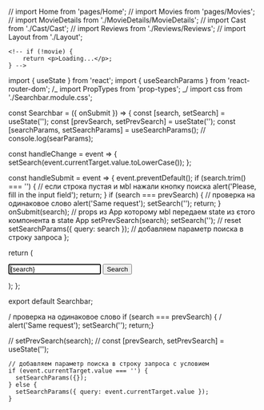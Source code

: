 // import Home from 'pages/Home'; // import Movies from 'pages/Movies'; //
import MovieDetails from './MovieDetails/MovieDetails'; // import Cast from
'./Cast/Cast'; // import Reviews from './Reviews/Reviews'; // import Layout from
'./Layout';

<!-- ///////////////////////////////////////////////////////////// -->

<!-- import { useParams } from 'react-router-dom';

const MovieDetails = () => {
  //  const params = useParams();
  //  console.log(params.movieId);
  const { movieId } = useParams();
  console.log(movieId);

  return <div>MovieDetails</div>;
};

export default MovieDetails; -->

<!-- ///////////////////////////////////////////////////////////// -->

<!-- Брав vote_average  для обчислення рейтингу.
const { genres } = movie;

return (
 <h3>Genres</h3>
  <p>{genres.map(item => item.name).join(' ')}</p>
) -->
<!-- ///////////////////////////////////////////////////////////////// -->

<!-- {!!movie.genres.length && (
                    <>
                      <h3>Genres</h3>
                      <p>{movie.genres.map(genre => genre.name).join(' ')}</p>
                    </>
                  )} -->

<!-- ///////////////////////////////////////////////////////// -->
<!-- до return -->

    <!-- if (!movie) {
    	return <p>Loading...</p>;
    } -->

<!-- ///////////////////////////////////////////////////////////////// -->

import { useState } from 'react'; import { useSearchParams } from
'react-router-dom'; /_ import PropTypes from 'prop-types'; _/ import css from
'./Searchbar.module.css';

const Searchbar = ({ onSubmit }) => { const [search, setSearch] = useState('');
const [prevSearch, setPrevSearch] = useState(''); const [searchParams,
setSearchParams] = useSearchParams(); // console.log(searParams);

const handleChange = event => {
setSearch(event.currentTarget.value.toLowerCase()); };

const handleSubmit = event => { event.preventDefault(); if (search.trim() ===
'') { // если строка пустая и мbl нажали кнопку поиска alert('Please, fill in
the input field'); return; } if (search === prevSearch) { // проверка на
одинаковое слово alert('Same request'); setSearch(''); return; }
onSubmit(search); // props из App которому мbl передаем state из єтого
компонента в state App setPrevSearch(search); setSearch(''); // reset
setSearchParams({ query: search }); // добавляем параметр поиска в строку
запроса };

return ( <div className={css.Searchbar}>

<form className={css.SearchForm} onSubmit={handleSubmit}> <input
          className={css.SearchFormInput}
          name="search"
          value={search}
          onChange={handleChange}
          type="text"
          autoComplete="on"
          autoFocus
        /> <button type="submit" className={css.SearchFormButton}> Search
</button> </form> </div> ); };

export default Searchbar;

<!-- /////////////////////////////////// -->

/ проверка на одинаковое слово if (search === prevSearch) { / alert('Same
request'); setSearch(''); return;}

// setPrevSearch(search); // const [prevSearch, setPrevSearch] = useState('');

<!-- /////////если поиск сразу по инпуту/////////////////// -->

    // добавляем параметр поиска в строку запроса с условием
    if (event.currentTarget.value === '') {
      setSearchParams({});
    } else {
      setSearchParams({ query: event.currentTarget.value });
    }
